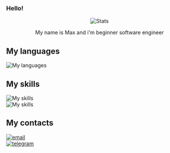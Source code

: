 ### Hello!

<p align="center">
  <img src="https://github-stats-alpha.vercel.app/api?username=MaxBoikov1308" alt="Stats">

<p align="center">
  My name is Max and i'm beginner software engineer

## My languages
![My languages](https://skillicons.dev/icons?i=python,golang)

## My skills
![My skills](https://skillicons.dev/icons?i=git,github,vscode,blender,unreal)  
![My skills](https://skillicons.dev/icons?i=pycharm,powershell)

## My contacts
[![email](https://img.shields.io/badge/%20email%20-boikov.maks06@gmail.com-red)](boikov.maks06@gmail.com)  
[![telegram](https://img.shields.io/badge/%20telegram%20-@Moxxm1-blue)](https://t.me/Moxxm1)
